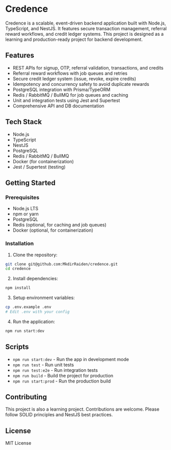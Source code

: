 # Credence

Credence is a scalable, event-driven backend application built with Node.js, TypeScript, and NestJS. It features secure transaction management, referral reward workflows, and credit ledger systems. This project is designed as a learning and production-ready project for backend development.

## Features

- REST APIs for signup, OTP, referral validation, transactions, and credits
- Referral reward workflows with job queues and retries
- Secure credit ledger system (issue, revoke, expire credits)
- Idempotency and concurrency safety to avoid duplicate rewards
- PostgreSQL integration with Prisma/TypeORM
- Redis / RabbitMQ / BullMQ for job queues and caching
- Unit and integration tests using Jest and Supertest
- Comprehensive API and DB documentation

## Tech Stack

- Node.js
- TypeScript
- NestJS
- PostgreSQL
- Redis / RabbitMQ / BullMQ
- Docker (for containerization)
- Jest / Supertest (testing)

## Getting Started

### Prerequisites

- Node.js LTS
- npm or yarn
- PostgreSQL
- Redis (optional, for caching and job queues)
- Docker (optional, for containerization)

### Installation

1. Clone the repository:
```bash
git clone git@github.com:MkdirRaiden/credence.git
cd credence
```
2. Install dependencies:
```bash
npm install
```
3. Setup environment variables:
```bash
cp .env.example .env
# Edit .env with your config
```
4. Run the application:
```bash
npm run start:dev
```

## Scripts

- `npm run start:dev` - Run the app in development mode
- `npm run test` - Run unit tests
- `npm run test:e2e` - Run integration tests
- `npm run build` - Build the project for production
- `npm run start:prod` - Run the production build

## Contributing

This project is also a learning project. Contributions are welcome. Please follow SOLID principles and NestJS best practices.

## License

MIT License

